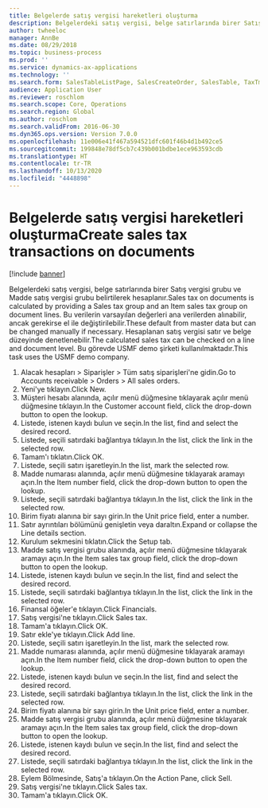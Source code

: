 ```yaml
---
title: Belgelerde satış vergisi hareketleri oluşturma
description: Belgelerdeki satış vergisi, belge satırlarında birer Satış vergisi grubu ve Madde satış vergisi grubu belirtilerek hesaplanır.
author: twheeloc
manager: AnnBe
ms.date: 08/29/2018
ms.topic: business-process
ms.prod: ''
ms.service: dynamics-ax-applications
ms.technology: ''
ms.search.form: SalesTableListPage, SalesCreateOrder, SalesTable, TaxTmpWorkTrans
audience: Application User
ms.reviewer: roschlom
ms.search.scope: Core, Operations
ms.search.region: Global
ms.author: roschlom
ms.search.validFrom: 2016-06-30
ms.dyn365.ops.version: Version 7.0.0
ms.openlocfilehash: 11e006e41f467a594521dfc601f46b4d1b492ce5
ms.sourcegitcommit: 199848e78df5cb7c439b001bdbe1ece963593cdb
ms.translationtype: HT
ms.contentlocale: tr-TR
ms.lasthandoff: 10/13/2020
ms.locfileid: "4448898"
---
```

# <a name="create-sales-tax-transactions-on-documents"></a><span data-ttu-id="84433-103">Belgelerde satış vergisi hareketleri oluşturma</span><span class="sxs-lookup"><span data-stu-id="84433-103">Create sales tax transactions on documents</span></span>

[!include [banner](../../includes/banner.md)]

<span data-ttu-id="84433-104">Belgelerdeki satış vergisi, belge satırlarında birer Satış vergisi grubu ve Madde satış vergisi grubu belirtilerek hesaplanır.</span><span class="sxs-lookup"><span data-stu-id="84433-104">Sales tax on documents is calculated by providing a Sales tax group and an Item sales tax group on document lines.</span></span> <span data-ttu-id="84433-105">Bu verilerin varsayılan değerleri ana verilerden alınabilir, ancak gerekirse el ile değiştirilebilir.</span><span class="sxs-lookup"><span data-stu-id="84433-105">These default from master data but can be changed manually if necessary.</span></span> <span data-ttu-id="84433-106">Hesaplanan satış vergisi satır ve belge düzeyinde denetlenebilir.</span><span class="sxs-lookup"><span data-stu-id="84433-106">The calculated sales tax can be checked on a line and document level.</span></span> <span data-ttu-id="84433-107">Bu görevde USMF demo şirketi kullanılmaktadır.</span><span class="sxs-lookup"><span data-stu-id="84433-107">This task uses the USMF demo company.</span></span>

1. <span data-ttu-id="84433-108">Alacak hesapları > Siparişler > Tüm satış siparişleri'ne gidin.</span><span class="sxs-lookup"><span data-stu-id="84433-108">Go to Accounts receivable > Orders > All sales orders.</span></span>
2. <span data-ttu-id="84433-109">Yeni'ye tıklayın.</span><span class="sxs-lookup"><span data-stu-id="84433-109">Click New.</span></span>
3. <span data-ttu-id="84433-110">Müşteri hesabı alanında, açılır menü düğmesine tıklayarak açılır menü düğmesine tıklayın.</span><span class="sxs-lookup"><span data-stu-id="84433-110">In the Customer account field, click the drop-down button to open the lookup.</span></span>
4. <span data-ttu-id="84433-111">Listede, istenen kaydı bulun ve seçin.</span><span class="sxs-lookup"><span data-stu-id="84433-111">In the list, find and select the desired record.</span></span>
5. <span data-ttu-id="84433-112">Listede, seçili satırdaki bağlantıya tıklayın.</span><span class="sxs-lookup"><span data-stu-id="84433-112">In the list, click the link in the selected row.</span></span>
6. <span data-ttu-id="84433-113">Tamam'ı tıklatın.</span><span class="sxs-lookup"><span data-stu-id="84433-113">Click OK.</span></span>
7. <span data-ttu-id="84433-114">Listede, seçili satırı işaretleyin.</span><span class="sxs-lookup"><span data-stu-id="84433-114">In the list, mark the selected row.</span></span>
8. <span data-ttu-id="84433-115">Madde numarası alanında, açılır menü düğmesine tıklayarak aramayı açın.</span><span class="sxs-lookup"><span data-stu-id="84433-115">In the Item number field, click the drop-down button to open the lookup.</span></span>
9. <span data-ttu-id="84433-116">Listede, seçili satırdaki bağlantıya tıklayın.</span><span class="sxs-lookup"><span data-stu-id="84433-116">In the list, click the link in the selected row.</span></span>
10. <span data-ttu-id="84433-117">Birim fiyatı alanına bir sayı girin.</span><span class="sxs-lookup"><span data-stu-id="84433-117">In the Unit price field, enter a number.</span></span>
11. <span data-ttu-id="84433-118">Satır ayrıntıları bölümünü genişletin veya daraltın.</span><span class="sxs-lookup"><span data-stu-id="84433-118">Expand or collapse the Line details section.</span></span>
12. <span data-ttu-id="84433-119">Kurulum sekmesini tıklatın.</span><span class="sxs-lookup"><span data-stu-id="84433-119">Click the Setup tab.</span></span>
13. <span data-ttu-id="84433-120">Madde satış vergisi grubu alanında, açılır menü düğmesine tıklayarak aramayı açın.</span><span class="sxs-lookup"><span data-stu-id="84433-120">In the Item sales tax group field, click the drop-down button to open the lookup.</span></span>
14. <span data-ttu-id="84433-121">Listede, istenen kaydı bulun ve seçin.</span><span class="sxs-lookup"><span data-stu-id="84433-121">In the list, find and select the desired record.</span></span>
15. <span data-ttu-id="84433-122">Listede, seçili satırdaki bağlantıya tıklayın.</span><span class="sxs-lookup"><span data-stu-id="84433-122">In the list, click the link in the selected row.</span></span>
16. <span data-ttu-id="84433-123">Finansal öğeler'e tıklayın.</span><span class="sxs-lookup"><span data-stu-id="84433-123">Click Financials.</span></span>
17. <span data-ttu-id="84433-124">Satış vergisi'ne tıklayın.</span><span class="sxs-lookup"><span data-stu-id="84433-124">Click Sales tax.</span></span>
18. <span data-ttu-id="84433-125">Tamam'a tıklayın.</span><span class="sxs-lookup"><span data-stu-id="84433-125">Click OK.</span></span>
19. <span data-ttu-id="84433-126">Satır ekle'ye tıklayın.</span><span class="sxs-lookup"><span data-stu-id="84433-126">Click Add line.</span></span>
20. <span data-ttu-id="84433-127">Listede, seçili satırı işaretleyin.</span><span class="sxs-lookup"><span data-stu-id="84433-127">In the list, mark the selected row.</span></span>
21. <span data-ttu-id="84433-128">Madde numarası alanında, açılır menü düğmesine tıklayarak aramayı açın.</span><span class="sxs-lookup"><span data-stu-id="84433-128">In the Item number field, click the drop-down button to open the lookup.</span></span>
22. <span data-ttu-id="84433-129">Listede, istenen kaydı bulun ve seçin.</span><span class="sxs-lookup"><span data-stu-id="84433-129">In the list, find and select the desired record.</span></span>
23. <span data-ttu-id="84433-130">Listede, seçili satırdaki bağlantıya tıklayın.</span><span class="sxs-lookup"><span data-stu-id="84433-130">In the list, click the link in the selected row.</span></span>
24. <span data-ttu-id="84433-131">Birim fiyatı alanına bir sayı girin.</span><span class="sxs-lookup"><span data-stu-id="84433-131">In the Unit price field, enter a number.</span></span>
25. <span data-ttu-id="84433-132">Madde satış vergisi grubu alanında, açılır menü düğmesine tıklayarak aramayı açın.</span><span class="sxs-lookup"><span data-stu-id="84433-132">In the Item sales tax group field, click the drop-down button to open the lookup.</span></span>
26. <span data-ttu-id="84433-133">Listede, istenen kaydı bulun ve seçin.</span><span class="sxs-lookup"><span data-stu-id="84433-133">In the list, find and select the desired record.</span></span>
27. <span data-ttu-id="84433-134">Listede, seçili satırdaki bağlantıya tıklayın.</span><span class="sxs-lookup"><span data-stu-id="84433-134">In the list, click the link in the selected row.</span></span>
28. <span data-ttu-id="84433-135">Eylem Bölmesinde, Satış'a tıklayın.</span><span class="sxs-lookup"><span data-stu-id="84433-135">On the Action Pane, click Sell.</span></span>
29. <span data-ttu-id="84433-136">Satış vergisi'ne tıklayın.</span><span class="sxs-lookup"><span data-stu-id="84433-136">Click Sales tax.</span></span>
30. <span data-ttu-id="84433-137">Tamam'a tıklayın.</span><span class="sxs-lookup"><span data-stu-id="84433-137">Click OK.</span></span>

